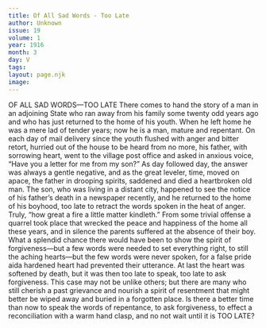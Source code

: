 ```yaml
---
title: Of All Sad Words - Too Late
author: Unknown
issue: 19
volume: 1
year: 1916
month: 3
day: V
tags:
layout: page.njk
image:
---
```

OF ALL SAD WORDS—TOO LATE    There comes to hand the story of a man in an adjoining State who ran away from his family some twenty odd years ago and who has just returned to the home of his youth. When he left home he was a mere lad of tender years; now he is a man, mature and repentant.       On each day of mail delivery since the youth flushed with anger and bitter retort, hurried out of the house to be heard from no more, his father, with sorrowing heart, went to the village post office and asked in anxious voice, “Have you a letter for me from my son?”       As day followed day, the answer was always a gentle negative, and as the great leveler, time, moved on apace, the father in drooping spirits, saddened and died a heartbroken old man.       The son, who was living in a distant city, happened to see the notice of his father’s death in a newspaper recently, and he returned to the home of his boyhood, too late to retract the words spoken in the heat of anger. Truly, “how great a fire a little matter kindleth.” From some trivial offense a quarrel took place that wrecked the peace and happiness of the home all these years, and in silence the parents suffered at the absence of their boy.       What a splendid chance there would have been to show the spirit of forgiveness—but a few words were needed to set everything right, to still the aching hearts—but the few words were never spoken, for a false pride aida hardened heart had prevented their utterance. At last the heart was softened by death, but it was then too late to speak, too late to ask forgiveness. This case may not be unlike others; but there are many who still cherish a past grievance and nourish a spirit of resentment that might better be wiped away and buried in a forgotten place.      Is there a better time than now to speak the words of repentance, to ask forgiveness, to effect a reconciliation with a warm hand clasp, and no not wait until it is TOO LATE? 

